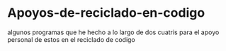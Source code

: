 # Apoyos-de-reciclado-en-codigo
algunos programas que he hecho a lo largo de dos cuatris para el apoyo personal de estos en el reciclado de codigo
